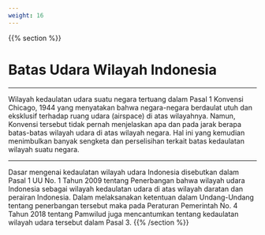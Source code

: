 ```yaml
---
weight: 16
---
```


{{% section %}}
# Batas Udara Wilayah Indonesia

---

Wilayah kedaulatan udara suatu negara tertuang dalam Pasal 1 Konvensi Chicago, 1944 yang menyatakan bahwa negara-negara berdaulat utuh dan eksklusif terhadap ruang udara (airspace) di atas wilayahnya. Namun, Konvensi tersebut tidak pernah menjelaskan apa dan pada jarak berapa batas-batas wilayah udara di atas wilayah negara. Hal ini yang kemudian menimbulkan banyak sengketa dan perselisihan terkait batas kedaulatan wilayah suatu negara.

---

Dasar mengenai kedaulatan wilayah udara Indonesia disebutkan dalam Pasal 1 UU No. 1 Tahun 2009 tentang Penerbangan bahwa wilayah udara Indonesia sebagai wilayah
kedaulatan udara di atas wilayah daratan dan perairan Indonesia. Dalam melaksanakan ketentuan dalam Undang-Undang tentang penerbangan tersebut maka pada Peraturan Pemerintah No. 4 Tahun 2018 tentang Pamwilud juga mencantumkan tentang kedaulatan wilayah udara tersebut dalam Pasal 3.
{{% /section %}}